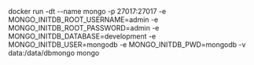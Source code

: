 docker run -dt --name mongo -p 27017:27017 -e MONGO_INITDB_ROOT_USERNAME=admin -e MONGO_INITDB_ROOT_PASSWORD=admin -e MONGO_INITDB_DATABASE=development -e MONGO_INITDB_USER=mongodb -e MONGO_INITDB_PWD=mongodb -v data:/data/dbmongo mongo
